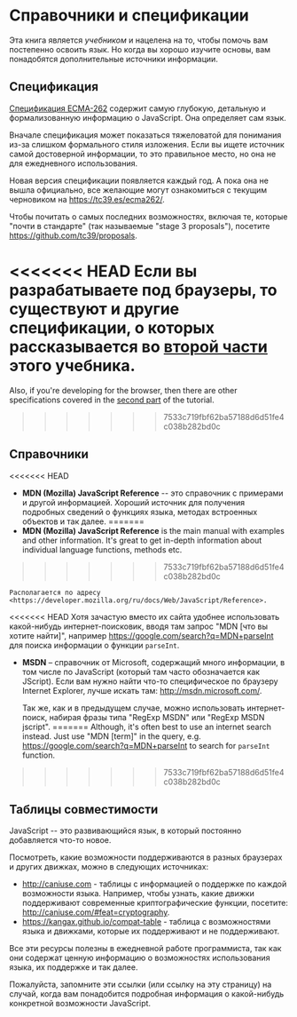 
# Справочники и спецификации

Эта книга является *учебником* и нацелена на то, чтобы помочь вам постепенно освоить язык. Но когда вы хорошо изучите основы, вам понадобятся дополнительные источники информации.

## Спецификация

[Спецификация ECMA-262](https://www.ecma-international.org/publications/standards/Ecma-262.htm) содержит самую глубокую, детальную и формализованную информацию о JavaScript. Она определяет сам язык.

Вначале спецификация может показаться тяжеловатой для понимания из-за слишком формального стиля изложения. Если вы ищете источник самой достоверной информации, то это правильное место, но она не для ежедневного использования.

Новая версия спецификации появляется каждый год. А пока она не вышла официально, все желающие могут ознакомиться с текущим черновиком на <https://tc39.es/ecma262/>.

Чтобы почитать о самых последних возможностях, включая те, которые "почти в стандарте" (так называемые "stage 3 proposals"), посетите <https://github.com/tc39/proposals>.

<<<<<<< HEAD
Если вы разрабатываете под браузеры, то существуют и другие спецификации, о которых рассказывается во [второй части](info:browser-environment) этого учебника.
=======
Also, if you're developing for the browser, then there are other specifications covered in the [second part](info:browser-environment) of the tutorial.
>>>>>>> 7533c719fbf62ba57188d6d51fe4c038b282bd0c

## Справочники

<<<<<<< HEAD
- **MDN (Mozilla) JavaScript Reference** -- это справочник с примерами и другой информацией. Хороший источник для получения подробных сведений о функциях языка, методах встроенных объектов и так далее.
=======
- **MDN (Mozilla) JavaScript Reference** is the main manual with examples and other information. It's great to get in-depth information about individual language functions, methods etc.
>>>>>>> 7533c719fbf62ba57188d6d51fe4c038b282bd0c

    Располагается по адресу <https://developer.mozilla.org/ru/docs/Web/JavaScript/Reference>.

<<<<<<< HEAD
    Хотя зачастую вместо их сайта удобнее использовать какой-нибудь интернет-поисковик, вводя там запрос "MDN [что вы хотите найти]", например <https://google.com/search?q=MDN+parseInt> для поиска информации о функции `parseInt`.


- **MSDN** – справочник от Microsoft, содержащий много информации, в том числе по JavaScript (который там часто обозначается как JScript). Если вам нужно найти что-то специфическое по браузеру Internet Explorer, лучше искать там: <http://msdn.microsoft.com/>.

    Так же, как и в предыдущем случае, можно использовать интернет-поиск, набирая фразы типа "RegExp MSDN" или "RegExp MSDN jscript".
=======
Although, it's often best to use an internet search instead. Just use "MDN [term]" in the query, e.g. <https://google.com/search?q=MDN+parseInt> to search for `parseInt` function.
>>>>>>> 7533c719fbf62ba57188d6d51fe4c038b282bd0c

## Таблицы совместимости

JavaScript -- это развивающийся язык, в который постоянно добавляется что-то новое.

Посмотреть, какие возможности поддерживаются в разных браузерах и других движках, можно в следующих источниках:

- <http://caniuse.com> - таблицы с информацией о поддержке по каждой возможности языка. Например, чтобы узнать, какие движки поддерживают современные криптографические функции, посетите: <http://caniuse.com/#feat=cryptography>.
- <https://kangax.github.io/compat-table> - таблица с возможностями языка и движками, которые их поддерживают и не поддерживают.

Все эти ресурсы полезны в ежедневной работе программиста, так как они содержат ценную информацию о возможностях использования языка, их поддержке и так далее.

Пожалуйста, запомните эти ссылки (или ссылку на эту страницу) на случай, когда вам понадобится подробная информация о какой-нибудь конкретной возможности JavaScript.
